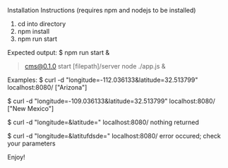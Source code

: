 Installation Instructions (requires npm and nodejs to be installed)
1. cd into directory
2. npm install
3. npm run start 

Expected output:
$ npm run start &

> cms@0.1.0 start [filepath]/server
> node ./app.js &


Examples:
$ curl  -d "longitude=-112.036133&latitude=32.513799"  localhost:8080/
["Arizona"]

$ curl  -d "longitude=-109.036133&latitude=32.513799"  localhost:8080/
["New Mexico"]

$ curl  -d "longitude=&latitude="  localhost:8080/
nothing returned

$ curl  -d "longitude=&latitufdsde="  localhost:8080/
error occured; check your parameters

Enjoy!